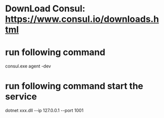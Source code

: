 # DownLoad Consul: https://www.consul.io/downloads.html 
# run following command
consul.exe agent -dev 
# run following command start the service
dotnet  xxx.dll --ip 127.0.0.1 --port 1001
